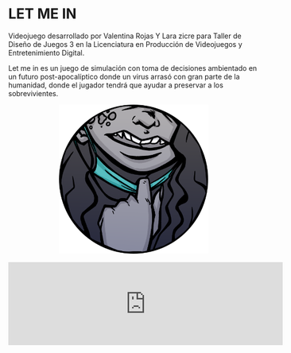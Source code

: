 # LET ME IN

Videojuego desarrollado por Valentina Rojas Y Lara zicre para Taller de Diseño de Juegos 3 en la Licenciatura en Producción de Videojuegos y Entretenimiento Digital.

Let me in es un juego de simulación con toma de decisiones ambientado en un futuro post-apocalíptico donde un virus arrasó con gran parte de la humanidad, donde el jugador tendrá que ayudar a preservar a los sobrevivientes.

<p align="center">
  <img src="./Assets/Resources/Logo/image53.png" alt="Logo del proyecto" width="300">
</p>


<iframe frameborder="0" src="https://itch.io/embed/2969870?bg_color=ffffff&amp;link_color=a7f792" width="552" height="167"><a href="https://pawsgames.itch.io/let-me-in">LET ME IN by Paws Games</a></iframe>
